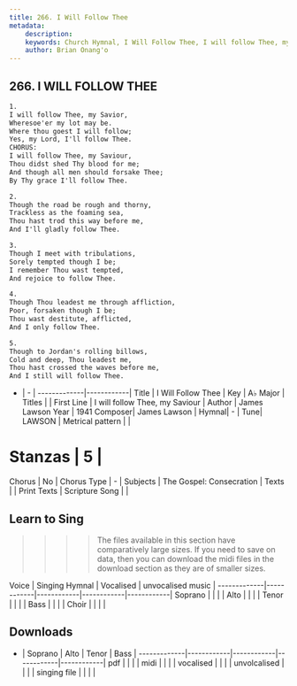 ```yaml
---
title: 266. I Will Follow Thee
metadata:
    description: 
    keywords: Church Hymnal, I Will Follow Thee, I will follow Thee, my Saviour, 
    author: Brian Onang'o
---
```



## 266. I WILL FOLLOW THEE

```txt
1.
I will follow Thee, my Savior,
Wheresoe'er my lot may be.
Where thou goest I will follow;
Yes, my Lord, I'll follow Thee.
CHORUS:
I will follow Thee, my Saviour,
Thou didst shed Thy blood for me;
And though all men should forsake Thee;
By Thy grace I'll follow Thee.

2.
Though the road be rough and thorny,
Trackless as the foaming sea,
Thou hast trod this way before me,
And I'll gladly follow Thee.

3.
Though I meet with tribulations,
Sorely tempted though I be;
I remember Thou wast tempted,
And rejoice to follow Thee.

4.
Though Thou leadest me through affliction,
Poor, forsaken though I be;
Thou wast destitute, afflicted,
And I only follow Thee.

5.
Though to Jordan's rolling billows,
Cold and deep, Thou leadest me,
Thou hast crossed the waves before me,
And I still will follow Thee.

```

- |   -  |
-------------|------------|
Title | I Will Follow Thee |
Key | A♭ Major |
Titles |  |
First Line | I will follow Thee, my Saviour |
Author | James Lawson
Year | 1941
Composer| James Lawson |
Hymnal|  - |
Tune| LAWSON |
Metrical pattern | |
# Stanzas | 5 |
Chorus | No |
Chorus Type | - |
Subjects | The Gospel: Consecration |
Texts |  |
Print Texts | 
Scripture Song |  |
  
## Learn to Sing

>>>> The files available in this section have comparatively large sizes. If you need to save on data, then you can download the midi files in the download section as they are of smaller sizes.

Voice |  Singing Hymnal | Vocalised | unvocalised music |
-------------|------------|------------|------------|------------|
Soprano | | | |
Alto | | | |
Tenor | | | |
Bass | | | |
Choir | | | |

## Downloads

- |  Soprano | Alto | Tenor | Bass |
-------------|------------|------------|------------|------------|
pdf | | | |
midi | | | |
vocalised | | | |
unvolcalised | | | |
singing file | | | |
  
